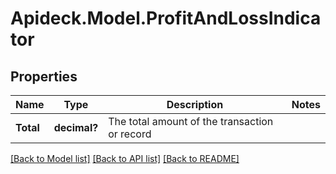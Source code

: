 # Apideck.Model.ProfitAndLossIndicator

## Properties

Name | Type | Description | Notes
------------ | ------------- | ------------- | -------------
**Total** | **decimal?** | The total amount of the transaction or record | 

[[Back to Model list]](../README.md#documentation-for-models) [[Back to API list]](../README.md#documentation-for-api-endpoints) [[Back to README]](../README.md)


